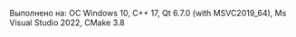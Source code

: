 Выполнено на:
ОС Windows 10, C++ 17, Qt 6.7.0 (with MSVC2019_64), Ms Visual Studio 2022, CMake 3.8


